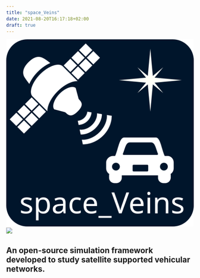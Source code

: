 ```yaml
---
title: "space_Veins"
date: 2021-08-20T16:17:18+02:00
draft: true
---
```

![Alt text](/assets/icons/logo_space_Veins.svg)
<img src="/assets/icons/logo_space_Veins.scg">

## An open-source simulation framework developed to study satellite supported vehicular networks.
